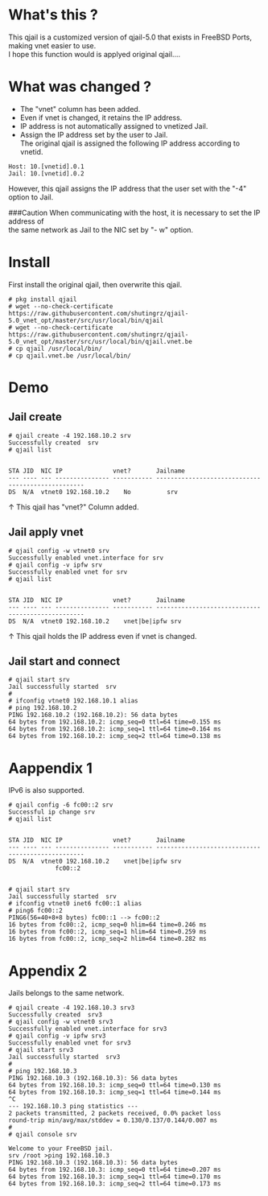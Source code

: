 # What's this ?
This qjail is a customized version of qjail-5.0 that exists in FreeBSD Ports, making vnet easier to use.  
I hope this function would is applyed original qjail....

# What was changed ?
- The "vnet" column has been added.
- Even if vnet is changed, it retains the IP address.
- IP address is not automatically assigned to vnetized Jail.
- Assign the IP address set by the user to Jail.  
The original qjail is assigned the following IP address according to vnetid.  
```
Host: 10.[vnetid].0.1  
Jail: 10.[vnetid].0.2  
```
However, this qjail assigns the IP address that the user set with the "-4" option to Jail.  

###Caution
When communicating with the host, it is necessary to set the IP address of  
the same network as Jail to the NIC set by "- w" option.

# Install
First install the original qjail, then overwrite this qjail.  

```
# pkg install qjail
# wget --no-check-certificate https://raw.githubusercontent.com/shutingrz/qjail-5.0_vnet_opt/master/src/usr/local/bin/qjail
# wget --no-check-certificate https://raw.githubusercontent.com/shutingrz/qjail-5.0_vnet_opt/master/src/usr/local/bin/qjail.vnet.be
# cp qjail /usr/local/bin/
# cp qjail.vnet.be /usr/local/bin/
```

# Demo
## Jail create
```
# qjail create -4 192.168.10.2 srv
Successfully created  srv
# qjail list


STA JID  NIC IP              vnet?       Jailname
--- ---- --- --------------- ----------- --------------------------------------------------
DS  N/A  vtnet0 192.168.10.2    No          srv
```

↑ This qjail has "vnet?" Column added.

## Jail apply vnet
```
# qjail config -w vtnet0 srv
Successfully enabled vnet.interface for srv
# qjail config -v ipfw srv
Successfully enabled vnet for srv
# qjail list


STA JID  NIC IP              vnet?       Jailname
--- ---- --- --------------- ----------- --------------------------------------------------
DS  N/A  vtnet0 192.168.10.2    vnet|be|ipfw srv
```

↑ This qjail holds the IP address even if vnet is changed.

## Jail start and connect
```
# qjail start srv
Jail successfully started  srv
#
# ifconfig vtnet0 192.168.10.1 alias
# ping 192.168.10.2
PING 192.168.10.2 (192.168.10.2): 56 data bytes
64 bytes from 192.168.10.2: icmp_seq=0 ttl=64 time=0.155 ms
64 bytes from 192.168.10.2: icmp_seq=1 ttl=64 time=0.164 ms
64 bytes from 192.168.10.2: icmp_seq=2 ttl=64 time=0.138 ms
```

# Aappendix 1
IPv6 is also supported.  

```
# qjail config -6 fc00::2 srv
Successful ip change srv
# qjail list


STA JID  NIC IP              vnet?       Jailname
--- ---- --- --------------- ----------- --------------------------------------------------
DS  N/A  vtnet0 192.168.10.2    vnet|be|ipfw srv
             fc00::2


# qjail start srv
Jail successfully started  srv
# ifconfig vtnet0 inet6 fc00::1 alias
# ping6 fc00::2
PING6(56=40+8+8 bytes) fc00::1 --> fc00::2
16 bytes from fc00::2, icmp_seq=0 hlim=64 time=0.246 ms
16 bytes from fc00::2, icmp_seq=1 hlim=64 time=0.259 ms
16 bytes from fc00::2, icmp_seq=2 hlim=64 time=0.282 ms

```
# Appendix 2
Jails belongs to the same network.

```
# qjail create -4 192.168.10.3 srv3
Successfully created  srv3
# qjail config -w vtnet0 srv3
Successfully enabled vnet.interface for srv3
# qjail config -v ipfw srv3
Successfully enabled vnet for srv3
# qjail start srv3
Jail successfully started  srv3
#
# ping 192.168.10.3
PING 192.168.10.3 (192.168.10.3): 56 data bytes
64 bytes from 192.168.10.3: icmp_seq=0 ttl=64 time=0.130 ms
64 bytes from 192.168.10.3: icmp_seq=1 ttl=64 time=0.144 ms
^C
--- 192.168.10.3 ping statistics ---
2 packets transmitted, 2 packets received, 0.0% packet loss
round-trip min/avg/max/stddev = 0.130/0.137/0.144/0.007 ms
#
# qjail console srv

Welcome to your FreeBSD jail.
srv /root >ping 192.168.10.3
PING 192.168.10.3 (192.168.10.3): 56 data bytes
64 bytes from 192.168.10.3: icmp_seq=0 ttl=64 time=0.207 ms
64 bytes from 192.168.10.3: icmp_seq=1 ttl=64 time=0.170 ms
64 bytes from 192.168.10.3: icmp_seq=2 ttl=64 time=0.173 ms
```
